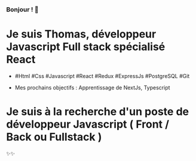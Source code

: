 ### Bonjour ! 👋

# Je suis Thomas, développeur Javascript Full stack spécialisé React

- #Html #Css #Javascript #React #Redux #ExpressJs #PostgreSQL #Git

- Mes prochains objectifs : Apprentissage de NextJs, Typescript


# Je suis à la recherche d'un poste de développeur Javascript ( Front / Back ou Fullstack )

✨✨
